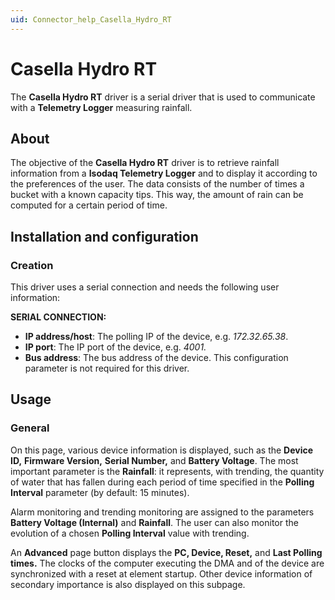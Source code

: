 ```yaml
---
uid: Connector_help_Casella_Hydro_RT
---
```


# Casella Hydro RT

The **Casella Hydro RT** driver is a serial driver that is used to communicate with a **Telemetry Logger** measuring rainfall.

## About

The objective of the **Casella Hydro RT** driver is to retrieve rainfall information from a **Isodaq Telemetry Logger** and to display it according to the preferences of the user. The data consists of the number of times a bucket with a known capacity tips. This way, the amount of rain can be computed for a certain period of time.

## Installation and configuration

### Creation

This driver uses a serial connection and needs the following user information:

**SERIAL CONNECTION:**

- **IP address/host**: The polling IP of the device, e.g. *172.32.65.38*.
- **IP port**: The IP port of the device, e.g. *4001.*
- **Bus address**: The bus address of the device. This configuration parameter is not required for this driver.

## Usage

### General

On this page, various device information is displayed, such as the **Device ID,** **Firmware Version,** **Serial Number,** and **Battery Voltage**. The most important parameter is the **Rainfall**: it represents, with trending, the quantity of water that has fallen during each period of time specified in the **Polling Interval** parameter (by default: 15 minutes).

Alarm monitoring and trending monitoring are assigned to the parameters **Battery Voltage (Internal)** and **Rainfall**. The user can also monitor the evolution of a chosen **Polling Interval** value with trending.

An **Advanced** page button displays the **PC, Device, Reset,** and **Last Polling** **times.** The clocks of the computer executing the DMA and of the device are synchronized with a reset at element startup. Other device information of secondary importance is also displayed on this subpage.
